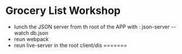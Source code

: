 # Grocery List Workshop

- lunch the JSON server from th root of the APP with : json-server --watch db.json
- reun webpack
- reun live-server in the root client/dis
=======

